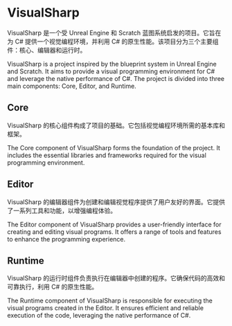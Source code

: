 # VisualSharp

VisualSharp 是一个受 Unreal Engine 和 Scratch 蓝图系统启发的项目。它旨在为 C# 提供一个视觉编程环境，并利用 C# 的原生性能。该项目分为三个主要组件：核心、编辑器和运行时。

VisualSharp is a project inspired by the blueprint system in Unreal Engine and Scratch. It aims to provide a visual programming environment for C# and leverage the native performance of C#. The project is divided into three main components: Core, Editor, and Runtime.

## Core

VisualSharp 的核心组件构成了项目的基础。它包括视觉编程环境所需的基本库和框架。

The Core component of VisualSharp forms the foundation of the project. It includes the essential libraries and frameworks required for the visual programming environment.

## Editor

VisualSharp 的编辑器组件为创建和编辑视觉程序提供了用户友好的界面。它提供了一系列工具和功能，以增强编程体验。

The Editor component of VisualSharp provides a user-friendly interface for creating and editing visual programs. It offers a range of tools and features to enhance the programming experience.

## Runtime
VisualSharp 的运行时组件负责执行在编辑器中创建的程序。它确保代码的高效和可靠执行，利用 C# 的原生性能。

The Runtime component of VisualSharp is responsible for executing the visual programs created in the Editor. It ensures efficient and reliable execution of the code, leveraging the native performance of C#.